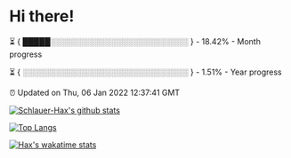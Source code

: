 # Hi there!

⏳ { █████░░░░░░░░░░░░░░░░░░░░░░░░░ } - 18.42% - Month progress

⏳ { ░░░░░░░░░░░░░░░░░░░░░░░░░░░░░░ } - 1.51% - Year progress

⏰ Updated on Thu, 06 Jan 2022 12:37:41 GMT


[![Schlauer-Hax's github stats](https://github-readme-stats.vercel.app/api?username=Schlauer-Hax&show_icons=true&theme=dark&count_private=true)](https://github.com/Schlauer-Hax)


[![Top Langs](https://github-readme-stats.vercel.app/api/top-langs/?username=Schlauer-Hax&layout=compact&theme=dark)](https://github.com/Schlauer-Hax?tab=repositories)


[![Hax's wakatime stats](https://github-readme-stats.vercel.app/api/wakatime?username=Hax&theme=dark)](https://wakatime.com/@Hax)

